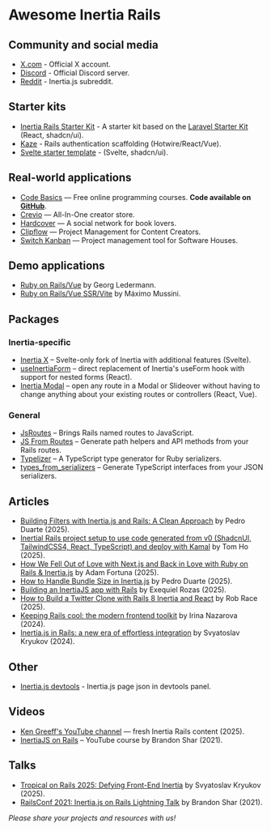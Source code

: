 # Awesome Inertia Rails

## Community and social media

- [X.com](https://x.com/inertiajs) - Official X account.
- [Discord](https://discord.gg/inertiajs) - Official Discord server.
- [Reddit](https://www.reddit.com/r/inertiajs) - Inertia.js subreddit.

## Starter kits

- [Inertia Rails Starter Kit](https://github.com/skryukov/inertia-rails-shadcn-starter) - A starter kit based on the [Laravel Starter Kit](https://github.com/laravel/react-starter-kit) (React, shadcn/ui).
- [Kaze](https://github.com/gtkvn/kaze) - Rails authentication scaffolding (Hotwire/React/Vue).
- [Svelte starter template](https://github.com/georgekettle/rails_svelte) - (Svelte, shadcn/ui).

## Real-world applications

- [Code Basics](https://code-basics.com) — Free online programming courses. **Code available on [GitHub](https://github.com/hexlet-basics/hexlet-basics)**.
- [Crevio](https://crevio.co) — All-In-One creator store.
- [Hardcover](https://hardcover.app) — A social network for book lovers.
- [Clipflow](https://www.clipflow.co) — Project Management for Content Creators.
- [Switch Kanban](https://switchkanban.com.br) — Project management tool for Software Houses.

## Demo applications

- [Ruby on Rails/Vue](https://github.com/ledermann/pingcrm) by Georg Ledermann.
- [Ruby on Rails/Vue SSR/Vite](https://github.com/ElMassimo/pingcrm-vite) by Máximo Mussini.

## Packages

### Inertia-specific

- [Inertia X](https://github.com/buhrmi/inertiax) – Svelte-only fork of Inertia with additional features (Svelte).
- [useInertiaForm](https://github.com/aviemet/useInertiaForm) – direct replacement of Inertia's useForm hook with support for nested forms (React).
- [Inertia Modal](https://github.com/inertiaui/modal) – open any route in a Modal or Slideover without having to change anything about your existing routes or controllers (React, Vue).

### General

- [JsRoutes](https://github.com/railsware/js-routes) – Brings Rails named routes to JavaScript.
- [JS From Routes](https://github.com/ElMassimo/js_from_routes) – Generate path helpers and API methods from your Rails routes.
- [Typelizer](https://github.com/skryukov/typelizer) – A TypeScript type generator for Ruby serializers.
- [types_from_serializers](https://github.com/ElMassimo/types_from_serializers) – Generate TypeScript interfaces from your JSON serializers.

## Articles

- [Building Filters with Inertia.js and Rails: A Clean Approach](https://pedro.switchdreams.com.br/inertiajs/2025/06/03/filters-with-inertia-and-rails/) by Pedro Duarte (2025).
- [Inertial Rails project setup to use code generated from v0 (ShadcnUI, TailwindCSS4, React, TypeScript) and deploy with Kamal](https://tuyenhx.com/blog/inertia-rails-shadcn-typescript-ssr-en/) by Tom Ho (2025).
- [How We Fell Out of Love with Next.js and Back in Love with Ruby on Rails & Inertia.js](https://hardcover.app/blog/part-1-how-we-fell-out-of-love-with-next-js-and-back-in-love-with-ruby-on-rails-inertia-js) by Adam Fortuna (2025).
- [How to Handle Bundle Size in Inertia.js](https://pedro.switchdreams.com.br/inertiajs/2025/03/21/handle-bundle-size-inertiajs) by Pedro Duarte (2025).
- [Building an InertiaJS app with Rails](https://avohq.io/blog/inertia-js-with-rails) by Exequiel Rozas (2025).
- [How to Build a Twitter Clone with Rails 8 Inertia and React](https://robrace.dev/blog/build-a-twitter-clone-with-rails-inertia-and-react) by Rob Race (2025).
- [Keeping Rails cool: the modern frontend toolkit](https://evilmartians.com/chronicles/keeping-rails-cool-the-modern-frontend-toolkit) by Irina Nazarova (2024).
- [Inertia.js in Rails: a new era of effortless integration](https://evilmartians.com/chronicles/inertiajs-in-rails-a-new-era-of-effortless-integration) by Svyatoslav Kryukov (2024).

## Other

- [Inertia.js devtools](https://chromewebstore.google.com/detail/inertiajs-devtools/golilfffgehhabacoaoilfgjelagablo?hl=en) - Inertia.js page json in devtools panel.

## Videos

- [Ken Greeff's YouTube channel](https://www.youtube.com/@kengreeff/search?query=inertia) — fresh Inertia Rails content (2025).
- [InertiaJS on Rails](https://www.youtube.com/watch?v=03EjkPaCHEI&list=PLRxuhjCzzcWj4MUjDCC9TCP_ZfcRL0I1s) – YouTube course by Brandon Shar (2021).

## Talks

- [Tropical on Rails 2025: Defying Front-End Inertia](https://www.youtube.com/watch?v=uLFItMoF_wA) by Svyatoslav Kryukov (2025).
- [RailsConf 2021: Inertia.js on Rails Lightning Talk](https://www.youtube.com/watch?v=-JT1RF-IhKs) by Brandon Shar (2021).

_Please share your projects and resources with us!_
